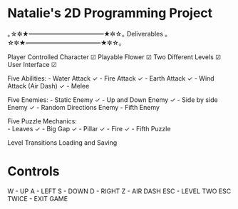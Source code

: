 # Natalie's 2D Programming Project
｡☆✼★━━━━━━━━━━━━★✼☆｡
   Deliverables
｡☆✼★━━━━━━━━━━━━★✼☆｡

Player Controlled Character 		  ☑
Playable Flower             		  ☑
Two Different Levels			  	  ☑
User Interface				          ☑

Five Abilities:
	- Water Attack                    ✓
	- Fire Attack                     ✓
	- Earth Attack			          ✓
	- Wind Attack (Air Dash)	      ✓
	- Melee

Five Enemies:
	- Static Enemy			          ✓
	- Up and Down Enemy               ✓
	- Side by side Enemy              ✓
	- Random Directions Enemy
	- Fifth Enemy

Five Puzzle Mechanics:			  
	- Leaves			              ✓
	- Big Gap			              ✓
	- Pillar			              ✓
	- Fire				              ✓
	- Fifth Puzzle

Level Transitions
Loading and Saving

# Controls

W - UP
A - LEFT
S - DOWN
D - RIGHT
Z - AIR DASH
ESC - LEVEL TWO
ESC TWICE - EXIT GAME

